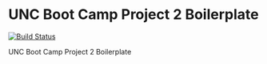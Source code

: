 # UNC Boot Camp Project 2 Boilerplate
[![Build Status](https://travis-ci.com/MitHipster/unc_project_2_boilerplate.svg?branch=master)](https://travis-ci.com/MitHipster/unc_project_2_boilerplate)

UNC Boot Camp Project 2 Boilerplate
